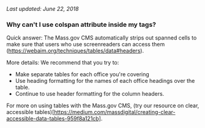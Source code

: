 *Last updated: June 22, 2018*
### Why can't I use colspan attribute inside my <td> tags?

Quick answer: The Mass.gov CMS automatically strips out spanned cells to make sure that users who use screenreaders can access them (https://webaim.org/techniques/tables/data#headers). 

More details:
We recommend that you try to:
* Make separate tables for each office you're covering
* Use heading formatting for the names of each office headings  over the table.
* Continue to use header formatting for the column headers.

For more on using tables with the Mass.gov CMS, (try our resource on clear, accessible tables)[https://medium.com/massdigital/creating-clear-accessible-data-tables-959f8a121cb].
